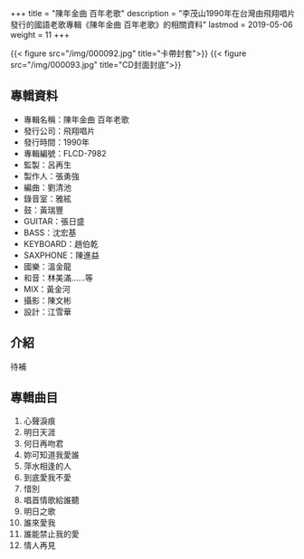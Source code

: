 +++
title = "陳年金曲 百年老歌"
description = "李茂山1990年在台灣由飛翔唱片發行的國語老歌專輯《陳年金曲 百年老歌》的相關資料"
lastmod = 2019-05-06
weight = 11
+++

{{< figure src="/img/000092.jpg" title="卡帶封套">}}
{{< figure src="/img/000093.jpg" title="CD封面封底">}}


## 專輯資料

* 專輯名稱：陳年金曲 百年老歌
* 發行公司：飛翔唱片
* 發行時間：1990年
* 專輯編號：FLCD-7982
* 監製：呂再生
* 製作人：張勇強
* 編曲：劉清池
* 錄音室：雅絃
* 鼓：黃瑞豐
* GUITAR：張日盛
* BASS：沈宏基
* KEYBOARD：趙伯乾
* SAXPHONE：陳進益
* 國樂：溫金龍
* 和音：林美滿……等
* MIX：黃金河
* 攝影：陳文彬
* 設計：江雪華


## 介紹

待補

## 專輯曲目

1. 心聲淚痕
2. 明日天涯
3. 何日再吻君
4. 妳可知道我愛誰
5. 萍水相逢的人
6. 到底愛我不愛
7. 惜別
8. 唱首情歌給誰聽
9. 明日之歌
10. 誰來愛我
11. 誰能禁止我的愛
12. 情人再見
<br/>
<br/>
